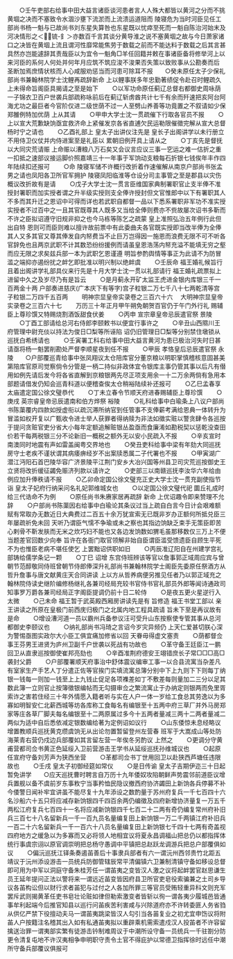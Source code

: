 <!-- { "loadSidebar": true } -->
　　○壬午吏部右给事中田大益言诸臣谈河患者言人人殊大都皆以黄河之分而不挑黄堌之决而不塞致令水涸沙壅下流淤而上流溃运道阻而  陵寝危为当时河臣见任工部尚书杨一魁与已故尚书刘东星失算咎也东星既以忧瘁至死而一魁自陈治河始末及河决情形之＜锍-釒＞亦数百千言其谈分黄导淮之说不塞黄堌之故与今日萧家诸口之决皆在黄堌上流且谓河性靡常能焦劳于数载之前而不能达料于数载之后其言甚具然亦岂能遽辞其责哉臣以为宜令一魁角□羊任回籍并敕在事诸臣备将修举河上以来河臣的系何人何处并何年月应筑不筑应浚不浚果否失策以致败事从公勘奏而后  圣断加焉庶情状核而人心咸服劝惩当而河患可除耳不报　　○癸未原任太子少保礼部尚书兼翰林院学士沈鲤再疏辞新命  上以鲤事朕多年忠勤著绩促令赴召时鲤疏久上未得命旨阁臣具揭请之至是始下
　　○以军功命原任蓟辽总督右都御史周咏荫一子锦衣卫百户世袭兵部疏称咏前后在蓟辽斩虏酋共计七千有余而歼速把亥阿台阿海尤功之最巨者今官阶仅进二级世荫不过一人至劈山养善等功竟置之不叙请如少保郑雒例特加优荫  上从其请
　　○甲申大学士沈一贯疏催下行取各官员不报
　　○上以宣大荒歉缺饷亟宜救济命上紧催发京各省直逋欠民运勒限催徵完解从宣大总督杨时宁之请也
　　○乙酉礼部上  皇太子出讲仪注先是  皇长子出阁讲学以未行册立不用侍卫仪仗并内侍进案至是礼臣以  累朝旧例开具上请从之
　　○丁亥先是督抚以大同灾荒请赈  上命赈以漕粮八万石矣又会议言应议三事一穵运之难一估折之重一扣抵之速部议接运脚价照嘉靖三十一年事于军饷动支粮每石折银七钱俟年丰作四年陆续扣还报可
　　○命  陵寝军储不许概行改折着作速催解从南京户部尚书张孟男之请也凤阳各卫所官军拥护  陵寝凤阳临淮等仓设分司主事管之至是郡县以灾伤概议改折故有是请
　　○戊子大学士沈一贯言臣维国家典制署职官止支半俸不准授封署职而加实授者谓之升半级实授则支全俸许授封但文官惟郎中以下有署职其人不多而其升迁之恩诏中可得而详也若武职自都督一品以下悉系署职非军功不准实授实授者不过百中之一且其官既尊其人既多又当给全俸则费亦不赀故屡次诏书多靳而不许之臣拟诏遵守旧规非抑之也今马栋等陈乞之疏蒙  皇上准照弘治五年例行此但出自特  恩则可而臣则难以擅许故前票中有此委曲夫各官既实授即当改半俸为全俸其人又多其官又尊其俸发自内帑费当不止巨万岂得因一施恩而浪费无限不可不听各官辞免也且两京武职不计其数恐纷纷援例而请虽皇恩浩荡内帑充溢不能填无穷之壑而应无限之求矣兹兵部一本为武职乞恩谨遵  明旨参酌舆情等事正为此请不为防冒滥之端抑亦遏纷扰之衅乞即批准以明兴制以绝衅虞
　　○壬辰命  福王婚礼候旨行且着出阁讲学礼部具仪来行先是十月大学士沈一贯以礼部请行  福王婚礼疏票拟上进留中久之及岁尽乃有是旨云
　　○是月蓟永开矿太监王虎进金银内库银三千一百两金十两  户部奏进慈庆(广本庆下有等字)宫子粒银二万七千八十七两乾清等宫子粒银二万四千五百两
　　明神宗显皇帝实录卷之三百六十六
　大明神宗显皇帝实录卷之三百六十七
　　万历三十年正月甲午朔免朝贺百官仍于午门外行礼  赐辅臣上尊珍馔又特赐烧割酒饭甜食伏姜
　　○丙申  宣宗章皇帝忌辰遣官祭  景陵
　　○丁酉工部请给总河右侍郎李颐敕书以便宜行事许之
　　○辛丑山西隰川王府管理中尉充倓以持法为俊日□梨等所诬陷  诏仍旧管理日□梨等分别禁住墩锁从巡抚白希绣请也
　　○壬寅署工科右给事中田大益言黄河为患已极治河失时日甚请亟将杨一魁罢削勘处严督李顺星夜到任不报
　　○甲辰  孝恪皇后忌辰遣官祭  永陵　　○户部覆巡青给事中张凤翔议太仓陪库官分董京粮以明职掌慎稽核意固甚美第陪库官原司觉察倘令分管是一柄二持似非政体宜令银库主事仍管其事以后凡有僣用如例先请后发今将各省直解到京粮银两先尽正项支用余一十二万余两倘有急用本部题请借发仍知会巡青科道以便稽查俟太仓稍裕陆续补还报可
　　○乙巳孟春享  太庙遣定国公徐文璧恭代
　　○丁未立春令节顺天府进春赐辅臣上尊珍馔
　　○庚戌  英宗睿皇帝忌辰遣南和伯方烨祭  裕陵
　　○礼科给事中白瑜条上八议户部尚书陈蕖覆内四款如授虚衔以疏沉滞所纳官到任管事不支俸薪考满给恩典一体转升为冒滥如权开复以广甄收令进士举人获罪者得纳赎为非法如徵实赃以警贪肆令各巡按于提问贪赃官吏分省大小每年定额追解赃银丛盈亟而食廉淆如勘税契以惩乾没查田价若干每两税银三分不论新旧一概税之额外无以安小民疏入不报
　　○辛亥宣时南澳同时地震有声如雷盖闽粤交界地也
　　○癸丑吏科给事中梁有年劾大同巡抚房守士老疾不谨状谓其病痿痹经岁不出案牍悉属二子代署也不报
　　○甲寅湖广潜江沔阳石首巴陵华容广济景陵平江荆门安乡大冶兴国等州县卫司灾荒巡按御史王立贤将改折缓征蠲免赈济列款以请许之
　　○吏部三以南赣巡抚李汝华六年给由例应加升俸秩请不报
　　○乙卯命定国公徐文璧充正史大学士沈一贯充副使指节诣  皇太子妃府行纳采问名礼妃郭维城女也
　　○以定国公徐文璧代祀  圜丘礼成时给三代诰命不为例
　　○原任尚书朱赓家居再疏辞  新命  上优诏趣令即来赞理不允辞
　　○户部尚书陈蕖因右给事中白瑜论其条议过当上疏自白言今日计会艰难额赋有常取办无数近日大典费过二百五十余万犹宣索无已既非岁办正额何所抵兑臣三年屡疏祈免未回  天听乃谓臣气懦不争瑜或未之察也其指边饷缺乏束手无策臣即苦心剌骨不靳发肤而无米之炊巧妇不能也又各边发饷数如猬毛虽那移数仅三万上不便当题差官回数少向奉  旨许在各衙门取官领解非始自臣谓臣滥受馈遗臣自顾生平死不为也惟臣老病不堪任使乞  上罢黜诏供职如旧
　　○丙辰准辽阳自在州建学宫礼部铸给儒学条记一颗
　　○丁巳  诏增  东宫侍班辨该等官以詹事郭正域周应宾与曾朝节范醇敬同侍班曾朝节侍郎俸深升礼部尚书兼翰林院学士阁臣先委原任祭酒方从哲升詹事与唐文献黄庄天合同讲读  上以方从哲养病便另推见任者乃以郭正域充之翰林院侍读史继阶编修杨继礼各兼司经局充较书官侍书官礼部员外郎等闻诗通政司知事罗万爵各兼司经局正字阁臣提调仍前十日二轮侍
　　○是夜五更火星逆行入太微
　　○己未命  福王暂于武英殿西厢房讲读先是有  旨修造  福王书堂工部以  亲王讲读之所原在皇极门前西庑归极门之北属内地工程具疏请  旨未下至是再议故有是命
　　○增设漕河道一员以霸州兵备参议汪可受升山东按察使专管其事从总河都御史李颐议也
　　○纳礼部尚书冯琦之言诏今岁灾异频仍  上天仁爱甚切朕心深为警惕亟图实政尔大小臣工俱宜痛加修省以回  天眷毋得虚文塞责
　　○荫都督佥事王芬男王进贤为庐州卫副千户世袭以死战有功故也
　　○革守备王廷臣江一鹏回卫从直隶巡按御使崔邦亮劾也
　　○辛酉准荆府德安王翊错庶长子常□□□高□袭封父爵
　　○户部覆署顺天府事治中舒体震议编审工事一以合县流寓当杂差凡有室家生产手艺人丁分遣正佐等官挨门实填流寓总簿分别中下上九则下下则每丁纳银一钱每一则加一钱至上上九钱止促足各项襍差如丁不敷差每则量加二三分以足其数此簿一立则官止按簿徵银编帖而无勾摄审佥之繁流寓止于办纳定则银两而免里胥索诈之害若住经三十年外情愿入籍者听与实在人户一体一岁给工食总其劳逸以为多寡如明智安仁北薪西城等坊各库称工食每名有编银至十五两中府三草厂并外马房郑家等庄各草厂脚夫每名编银至十二两原属过多今十五两者量减三两十二两者量减二两似为适中自后悉依减定银数编给著为定例诏如议行
　　○山东倭惊未息经略议增置教顺兵巡抚黄克缵虞饷无从出论勿置暂留登州左营春  班军于大嵩成山等处防海莱青右营仍戍边兵部覆如其言留左营一年俟冬另酌议  上然之
　　○更调分守黄甫营都司佥书黄正色延绥入卫前营游击王学书从延绥巡抚孙维城议也
　　○起原任宣府守备刘芳声为狭西坐营
　　○革都司佥书丁世用回卫以赴狭西芦塘任违限故也
　　○壬戌  皇太子初御经筵如常仪
　　○是日传谕  皇太子吉期伊迩三十日起暂免讲学　　○应天巡抚曹时聘言自万历十九年倭奴攻陷朝鲜声势震邻前道臣议增兵置舰以备不虞前岁东事敉宁当事矜恤民隐议撤西府协济蠲田上新饷各兵停募不补今倭警日闻补牢宜讲虽不能尽复十九年添设之数酌量于苏州府复兵一千七百四十六名沙船六十五只将应减存新饷银四千四百余两仍编徵及四府新增协济量复一万五千两松江府复兵七百四十一名将应减新饷银四千七百二十二两有奇仍编复常州府补旧兵三百七十八名留新兵一千一百九员名量编复田上新饷银一万二千两镇江府补旧兵一百二十六名留新兵一千一百六十八员名量编复田上新饷银七千四十七两有奇盖视四府地方之缓急以为多寡而又必将领人地相宜议将夏永昌调福山把总仍以都指挥体统行事虞宗诩以原官调崇明把总杨守愚调中平镇把总赵跃龙调游兵把总户部覆俱如议
　　○偏沅巡抚江铎条奏遏苖善后十事隶兵部者有六一谓沅州西邻贵竹北距五靖议于沅州添设游击一员统兵防御管辖辰常平清偏镇六卫兼制清镇守备如移设总督即可用为中军以洞庭守备朱桂芳任一谓苖夷之变皆汉人激之议将起衅罢官赵思谦生员王延年提问正法以警将来一谓远近苖变皆因府县卫所官吏皂役索骗兼之土司乡导议各苖构讼但以财行求者苖犯与过付之人各加所罪三等官员受贿轻重异科文则充军罢斥武则揭黄革任吏书皂壮论赃如律但勒索激变者皆斩以徇一谓各夷少履城邑皆通事牟利起端今后推官知县以巡行问苖疾苦利害咸与兴除道府亦不许转委匪人务省驺从供亿严禁下役擅动夫马一谓苖夷跳梁皆汉人勾引当各苖复业之初尤宜申饬议将附苖人户按籍注名稽其出入如有私通苖夷拟以重辟乘机需索遣戍汉人投苖者不许容留擒送治罪一谓夷部实繁有徒游击钤制难周议于中潮所设守备一员统兵一千驻劄分防更令清复屯地不许汉夷相争申明职守责令土官不得庇护以常德卫指挥徐时远任中潮所守备兵部覆议俱报可
